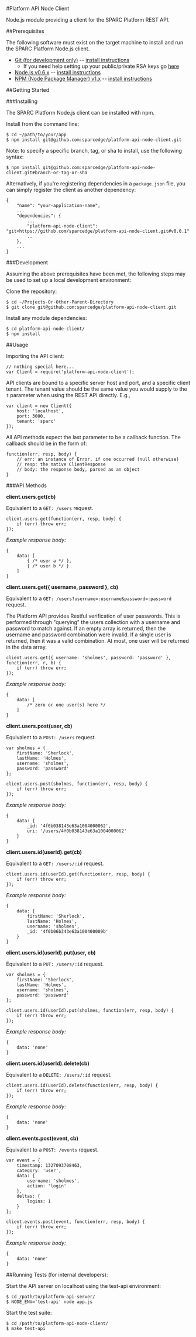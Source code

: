 #Platform API Node Client

Node.js module providing a client for the SPARC Platform REST API.

##Prerequisites

The following software must exist on the target machine to install and run the
SPARC Platform Node.js client.

* [Git (for development only)](http://git-scm.com/) -- [install instructions](http://book.git-scm.com/2_installing_git.html)
    * If you need help setting up your public/private RSA keys go [here](http://help.github.com/mac-set-up-git/)
* [Node.js v0.6.x](http://nodejs.org/) -- [install instructions](https://github.com/joyent/node/wiki/Installation)
* [NPM (Node Package Manager) v1.x](http://npmjs.org/) -- [install instructions](https://github.com/isaacs/npm)

##Getting Started

###Installing

The SPARC Platform Node.js client can be installed with npm.

Install from the command line:

    $ cd ~/path/to/your/app
    $ npm install git@github.com:sparcedge/platform-api-node-client.git

Note: to specify a specific branch, tag, or sha to install, use the following syntax:

    $ npm install git@github.com:sparcedge/platform-api-node-client.git#branch-or-tag-or-sha

Alternatively, if you're registering dependencies in a `package.json` file, you can simply register the client
as another dependency:

    {
        "name": "your-application-name",
        ...
        "dependencies": {
            ...
            "platform-api-node-client": "git+https://github.com/sparcedge/platform-api-node-client.git#v0.0.1"
            ..
        },
        ...
    }

###Development

Assuming the above prerequisites have been met, the following steps may be used 
to set up a local development environment:

Clone the repository:

    $ cd ~/Projects-Or-Other-Parent-Directory
    $ git clone git@github.com:sparcedge/platform-api-node-client.git

Install any module dependencies:

    $ cd platform-api-node-client/
    $ npm install


##Usage

Importing the API client:

    // nothing special here...
    var Client = require('platform-api-node-client');
    
API clients are bound to a specific server host and port, and a specific client tenant.  The tenant value should be
the same value you would supply to the `t` parameter when using the REST API directly.  E.g.,

    var client = new Client({
        host: 'localhost',
        port: 3000,
        tenant: 'sparc'
    });

All API methods expect the last parameter to be a callback function.  The callback should be in the form of:

    function(err, resp, body) {
        // err: an instance of Error, if one occurred (null otherwise)
        // resp: the native ClientResponse
        // body: the response body, parsed as an object
    }

###API Methods

**client.users.get(cb)**

Equivalent to a `GET: /users` request.

    client.users.get(function(err, resp, body) {
        if (err) throw err;
    });

*Example response body:*

    {
        data: [
            { /* user a */ },
            { /* user b */ }
        ]
    }
    
**client.users.get({ username, password }, cb)**

Equivalent to a `GET: /users?username=:username&password=:password` request.

The Platform API provides Restful verification of user passwords.  This is performed through "querying" the
users collection with a username and password to match against.  If an empty array is returned, then the username
and password combination were invalid.  If a single user is returned, then it was a valid combination.  At most,
one user will be returned in the data array.

    client.users.get({ username: 'sholmes', password: 'password' }, function(err, r, b) {
        if (err) throw err;
	});
    
*Example response body:*

    {
        data: [
            /* zero or one user(s) here */
        ]
    }

**client.users.post(user, cb)**

Equivalent to a `POST: /users` request.

    var sholmes = {
        firstName: 'Sherlock',
        lastName: 'Holmes',
        username: 'sholmes',
        password: 'password'
    };
    
    client.users.post(sholmes, function(err, resp, body) {
        if (err) throw err;
    });

*Example response body:*

    {
        data: {
            _id: '4f0b038143e63a1004000062',
            uri: '/users/4f0b038143e63a1004000062'
        }
    }

**client.users.id(userId).get(cb)**

Equivalent to a `GET: /users/:id` request.

    client.users.id(userId).get(function(err, resp, body) {
        if (err) throw err;
    });

*Example response body:*

    {
        data: {
            firstName: 'Sherlock',
            lastName: 'Holmes',
            username: 'sholmes',
            _id: '4f0b06b343e63a100400009b'
        }
    }
    
**client.users.id(userId).put(user, cb)**

Equivalent to a `PUT: /users/:id` request.

    var sholmes = {
        firstName: 'Sherlock',
        lastName: 'Holmes',
        username: 'sholmes',
        password: 'password'
    };
    
    client.users.id(userId).put(sholmes, function(err, resp, body) {
        if (err) throw err;
    });

*Example response body:*

    {
        data: 'none'
    }
    
**client.users.id(userId).delete(cb)**

Equivalent to a `DELETE: /users/:id` request.
    
    client.users.id(userId).delete(function(err, resp, body) {
        if (err) throw err;
    });

*Example response body:*

    {
        data: 'none'
    }

**client.events.post(event, cb)**

Equivalent to a `POST: /events` request.

    var event = {
        timestamp: 1327093708463,
        category: 'user',
        data: {
        	username: 'sholmes',
        	action: 'login'
        },
        deltas: {
        	logins: 1
        }
    };
    
    client.events.post(event, function(err, resp, body) {
        if (err) throw err;
    });

*Example response body:*

    {
        data: 'none'
    }


##Running Tests (for internal developers):

Start the API server on localhost using the test-api environment:

    $ cd /path/to/platform-api-server/
    $ NODE_ENV='test-api' node app.js

Start the test suite:

    $ cd /path/to/platform-api-node-client/
    $ make test-api
